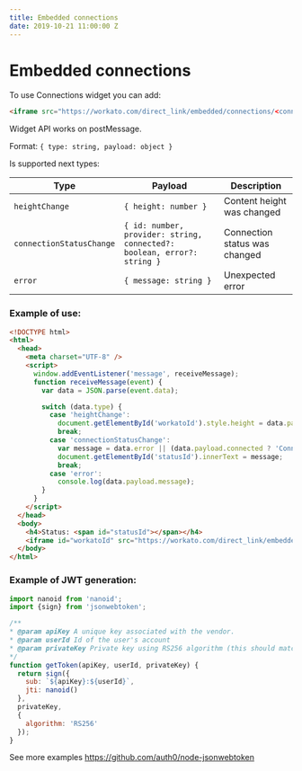 ```yaml
---
title: Embedded connections
date: 2019-10-21 11:00:00 Z
---
```


# Embedded connections

To use Connections widget you can add: 

```html
<iframe src="https://workato.com/direct_link/embedded/connections/<connection_id>>?workato_dl_token=<jwt_token>"></iframe>
``` 

Widget API works on postMessage. 

Format: `{ type: string, payload: object }` 

Is supported next types: 

| Type  | Payload | Description |
| ------------- | ------------- | -------- |
| `heightChange`  | `{ height: number }`  | Content height was changed
| `connectionStatusChange`  | `{ id: number, provider: string, connected?: boolean, error?: string }`  | Connection status was changed
| `error` | `{ message: string }` | Unexpected error

### Example of use: 

```html
<!DOCTYPE html>
<html>
  <head>
    <meta charset="UTF-8" />
    <script>
      window.addEventListener('message', receiveMessage);
      function receiveMessage(event) {
        var data = JSON.parse(event.data);

        switch (data.type) {
          case 'heightChange':
            document.getElementById('workatoId').style.height = data.payload.height + 'px';
            break;
          case 'connectionStatusChange':
            var message = data.error || (data.payload.connected ? 'Connected' : 'Disconnected');
            document.getElementById('statusId').innerText = message;
            break;
          case 'error': 
            console.log(data.payload.message);
        }
      }
    </script>
  </head>
  <body>
    <h4>Status: <span id="statusId"></span></h4>
    <iframe id="workatoId" src="https://workato.com/direct_link/embedded/connections/<connection_id>>?workato_dl_token=<token>" style="width: 500px; height: 150px; border: 0"></iframe>
  </body>
</html>
```

### Example of JWT generation: 

```javascript
import nanoid from 'nanoid';
import {sign} from 'jsonwebtoken';

/**
* @param apiKey A unique key associated with the vendor.
* @param userId Id of the user's account
* @param privateKey Private key using RS256 algorithm (this should match the public key provided to Workato)
*/
function getToken(apiKey, userId, privateKey) {
  return sign({
    sub: `${apiKey}:${userId}`,
    jti: nanoid()
  },
  privateKey,
  {
    algorithm: 'RS256'
  });
}
```

See more examples https://github.com/auth0/node-jsonwebtoken

 